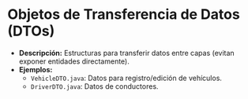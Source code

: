 # Objetos de Transferencia de Datos (DTOs)
- **Descripción:** Estructuras para transferir datos entre capas (evitan exponer entidades directamente).
- **Ejemplos:**
    - `VehicleDTO.java`: Datos para registro/edición de vehículos.
    - `DriverDTO.java`: Datos de conductores.